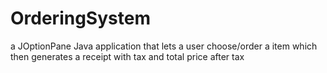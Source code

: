 # OrderingSystem
a JOptionPane Java application that lets a user choose/order a item which then generates a receipt with tax and total price after tax 
